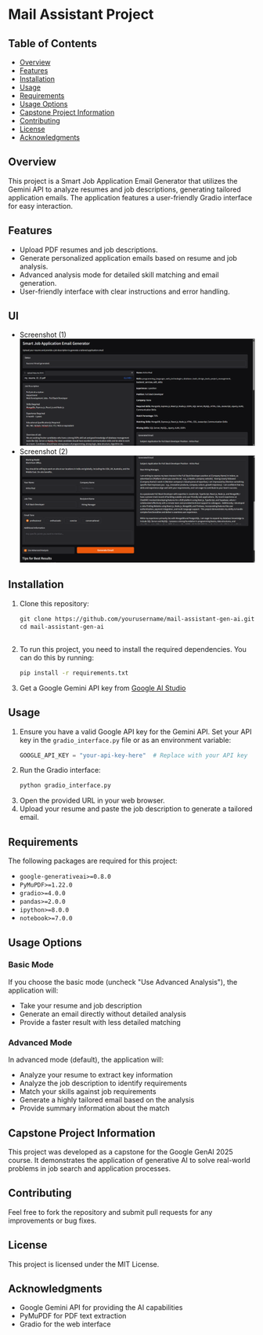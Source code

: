 # Mail Assistant Project

## Table of Contents
- [Overview](#overview)
- [Features](#features)
- [Installation](#installation)
- [Usage](#usage)
- [Requirements](#requirements)
- [Usage Options](#usage-options)
- [Capstone Project Information](#capstone-project-information)
- [Contributing](#contributing)
- [License](#license)
- [Acknowledgments](#acknowledgments)

## Overview
This project is a Smart Job Application Email Generator that utilizes the Gemini API to analyze resumes and job descriptions, generating tailored application emails. The application features a user-friendly Gradio interface for easy interaction.

## Features
- Upload PDF resumes and job descriptions.
- Generate personalized application emails based on resume and job analysis.
- Advanced analysis mode for detailed skill matching and email generation.
- User-friendly interface with clear instructions and error handling.

## UI
- Screenshot (1)
 ![Application image](./screenShots/app-img-1.png)
- Screenshot (2)
 ![Application image](./screenShots/app-img-2.png)

## Installation
1. Clone this repository:
   ```
   git clone https://github.com/yourusername/mail-assistant-gen-ai.git
   cd mail-assistant-gen-ai
 
2. To run this project, you need to install the required dependencies. You can do this by running:

   ```bash
   pip install -r requirements.txt
   ```
3. Get a Google Gemini API key from [Google AI Studio](https://aistudio.google.com/app/apikey)

## Usage
1. Ensure you have a valid Google API key for the Gemini API. Set your API key in the `gradio_interface.py` file or as an environment variable:
   ```python
   GOOGLE_API_KEY = "your-api-key-here"  # Replace with your API key
   ```
2. Run the Gradio interface:
   ```bash
   python gradio_interface.py
   ```
3. Open the provided URL in your web browser.
4. Upload your resume and paste the job description to generate a tailored email.

## Requirements
The following packages are required for this project:
- `google-generativeai>=0.8.0`
- `PyMuPDF>=1.22.0`
- `gradio>=4.0.0`
- `pandas>=2.0.0`
- `ipython>=8.0.0`
- `notebook>=7.0.0`

## Usage Options

### Basic Mode

If you choose the basic mode (uncheck "Use Advanced Analysis"), the application will:
- Take your resume and job description
- Generate an email directly without detailed analysis
- Provide a faster result with less detailed matching

### Advanced Mode

In advanced mode (default), the application will:
- Analyze your resume to extract key information
- Analyze the job description to identify requirements
- Match your skills against job requirements
- Generate a highly tailored email based on the analysis
- Provide summary information about the match

## Capstone Project Information

This project was developed as a capstone for the Google GenAI 2025 course. It demonstrates the application of generative AI to solve real-world problems in job search and application processes.

## Contributing
Feel free to fork the repository and submit pull requests for any improvements or bug fixes.

## License
This project is licensed under the MIT License.

## Acknowledgments

- Google Gemini API for providing the AI capabilities
- PyMuPDF for PDF text extraction
- Gradio for the web interface 
